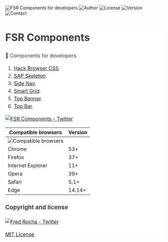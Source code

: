 ![FSR Components for developers](http://jcappsinc.com/assets/fsrcomponents/imgs/favicons/favicon-96x96.png "FSR Components for developers")
![Author](https://img.shields.io/badge/author-@fredsrocha-1da1f2.svg?style=flat-square "Author")
![License](https://img.shields.io/badge/license-MIT-ff8a65.svg?style=flat-square "License")
![Version](https://img.shields.io/badge/version-1.0.0-blue.svg?style=flat-square "Version")
![Contact](https://img.shields.io/badge/slack-fsrcomponents.slack.com-56b68b.svg?style=flat-square "Contact")

<main style="font-family: -apple-system,BlinkMacSystemFont,'Segoe UI',Roboto,'Helvetica Neue',Arial,sans-serif;font-size: 1rem;line-height: 1.5;color: #373a3c;background-color: #fff;">

# FSR Components

:gem: Components for developers.

1. [Hack Browser CSS](https://github.com/fredsrocha/fsr-hack-browser-css/ "Hack Browser in CSS").
2. [SAP Skeleton](https://github.com/fredsrocha/fsr-sap-skeleton/ "Skeleton for Single-Page Applications").
3. [Side Nav](https://github.com/fredsrocha/fsr-side-nav/ "Side Nav Component").
4. [Smart Grid](https://github.com/fredsrocha/fsr-smart-grid/ "Smart Grid Component").
5. [Top Banner](https://github.com/fredsrocha/fsr-top-banner/ "Top Banner Component").
6. [Top Bar](https://github.com/fredsrocha/fsr-top-bar/ "Top Bar Component").

[![FSR Components - Twitter](https://img.shields.io/twitter/follow/fsrcomponents.svg?style=social&label=Follow@FsrComponents)](https://twitter.com/fsrcomponents)

<table>
  <thead>
    <tr>
      <th>Compatible browsers</th>
      <th>Version</th>
    </tr>
  </thead>
  <tbody>
    <tr>
      <td><img src="http://jcappsinc.com/assets/fsrcomponents/imgs/sites/github/compatible-browsers.png" alt="Compatible browsers" title="Compatible browsers"></td>
      <td></td>
    </tr>
    <tr>
      <td>Chrome</td>
      <td>53+</td>
    </tr>
    <tr>
      <td>Firefox</td>
      <td>37+</td>
    </tr>
    <tr>
      <td>Internet Explorer</td>
      <td>11+</td>
    </tr>
    <tr>
      <td>Opera</td>
      <td>39+</td>
    </tr>
    <tr>
      <td>Safari</td>
      <td>5.1+</td>
    </tr>
    <tr>
      <td>Edge</td>
      <td>14.14+</td>
    </tr>
  </tbody>
</table>

### Copyright and license

[![Fred Rocha - Twitter](https://img.shields.io/twitter/follow/fredsrocha.svg?style=social&label=@fredsrocha)](https://twitter.com/fredsrocha)
  
[MIT License](https://github.com/fredsrocha/fsr-components/master/LICENSE "License").

</main>
